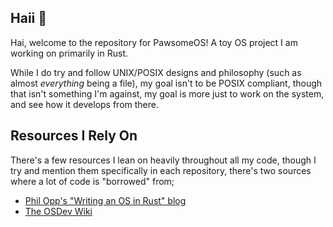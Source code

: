 ## Haii 👋
Hai, welcome to the repository for PawsomeOS! A toy OS project I am working on primarily in Rust.

While I do try and follow UNIX/POSIX designs and philosophy (such as almost *everything* being a file), my goal isn't to be POSIX compliant, though that isn't something I'm against, my goal is more just to work on the system, and see how it develops from there.

## Resources I Rely On
There's a few resources I lean on heavily throughout all my code, though I try and mention them specifically in each repository, there's two sources where a lot of code is "borrowed" from;
- [Phil Opp's "Writing an OS in Rust" blog](https://os.phil-opp.com/)
- [The OSDev Wiki](https://wiki.osdev.org/)

<!--

**Here are some ideas to get you started:**

🙋‍♀️ A short introduction - what is your organization all about?
🌈 Contribution guidelines - how can the community get involved?
👩‍💻 Useful resources - where can the community find your docs? Is there anything else the community should know?
🍿 Fun facts - what does your team eat for breakfast?
🧙 Remember, you can do mighty things with the power of [Markdown](https://docs.github.com/github/writing-on-github/getting-started-with-writing-and-formatting-on-github/basic-writing-and-formatting-syntax)
-->
